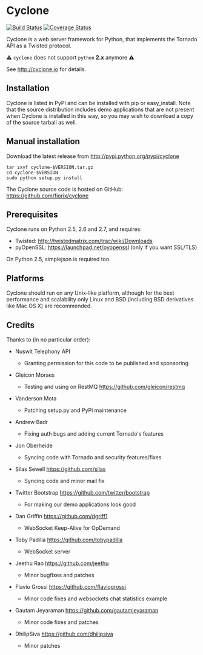 Cyclone
=======

[![Build Status](https://travis-ci.org/fiorix/cyclone.svg?branch=master)](https://travis-ci.org/fiorix/cyclone)
[![Coverage Status](https://coveralls.io/repos/github/fiorix/cyclone/badge.svg?branch=master)](https://coveralls.io/github/fiorix/cyclone?branch=master)

Cyclone is a web server framework for Python, that implements the Tornado API
as a Twisted protocol.

:warning: `cyclone` does not support `python` **2.x** anymore :warning:

See http://cyclone.io for details.

Installation
------------

Cyclone is listed in PyPI and can be installed with pip or easy_install.
Note that the source distribution includes demo applications that are not
present when Cyclone is installed in this way, so you may wish to download a
copy of the source tarball as well.

Manual installation
-------------------

Download the latest release from http://pypi.python.org/pypi/cyclone

    tar zxvf cyclone-$VERSION.tar.gz
    cd cyclone-$VERSION
    sudo python setup.py install

The Cyclone source code is hosted on GitHub: https://github.com/fiorix/cyclone

Prerequisites
-------------

Cyclone runs on Python 2.5, 2.6 and 2.7, and requires:

- Twisted: http://twistedmatrix.com/trac/wiki/Downloads
- pyOpenSSL: https://launchpad.net/pyopenssl (only if you want SSL/TLS)

On Python 2.5, simplejson is required too.

Platforms
---------

Cyclone should run on any Unix-like platform, although for the best
performance and scalability only Linux and BSD (including BSD derivatives like
Mac OS X) are recommended.

Credits
-------

Thanks to (in no particular order):

- Nuswit Telephony API
  - Granting permission for this code to be published and sponsoring

- Gleicon Moraes
  - Testing and using on RestMQ <https://github.com/gleicon/restmq>

- Vanderson Mota
  - Patching setup.py and PyPi maintenance

- Andrew Badr
  - Fixing auth bugs and adding current Tornado's features

- Jon Oberheide
  - Syncing code with Tornado and security features/fixes

- Silas Sewell <https://github.com/silas>
  - Syncing code and minor mail fix

- Twitter Bootstrap <https://github.com/twitter/bootstrap>
  - For making our demo applications look good

- Dan Griffin <https://github.com/dgriff1>
  - WebSocket Keep-Alive for OpDemand

- Toby Padilla <https://github.com/tobypadilla>
  - WebSocket server

- Jeethu Rao <https://github.com/jeethu>
  - Minor bugfixes and patches

- Flavio Grossi <https://github.com/flaviogrossi>
  - Minor code fixes and websockets chat statistics example

- Gautam Jeyaraman <https://github.com/gautamjeyaraman>
  - Minor code fixes and patches

- DhilipSiva <https://github.com/dhilipsiva>
  - Minor patches
